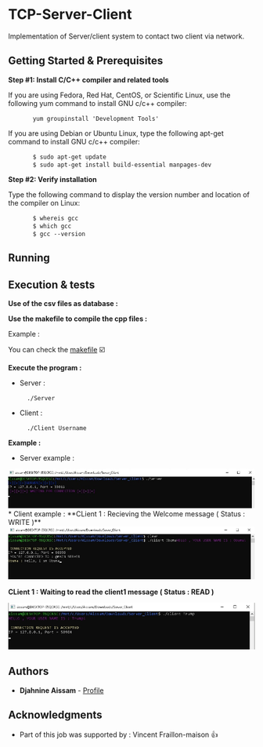 # TCP-Server-Client

Implementation of Server/client system to contact two client via network. 

## Getting Started & Prerequisites 

**Step #1: Install C/C++ compiler and related tools**

If you are using Fedora, Red Hat, CentOS, or Scientific Linux, use the following yum command to install GNU c/c++ compiler:

           yum groupinstall 'Development Tools'
           
If you are using Debian or Ubuntu Linux, type the following apt-get command to install GNU c/c++ compiler:

           $ sudo apt-get update
           $ sudo apt-get install build-essential manpages-dev

**Step #2: Verify installation**

Type the following command to display the version number and location of the compiler on Linux:

           $ whereis gcc
           $ which gcc
           $ gcc --version
           
## Running 



## Execution & tests

**Use of the csv files as database :**

**Use the makefile to compile the cpp files :**

Example :

You can check the [makefile]()  :ballot_box_with_check:

**Execute the program :**
* Server :

        ./Server 
   
* Client :

        ./Client Username
        
**Example :** 

* Server example :
<img src="https://github.com/AissamDjahnine/TCP-Server-Client/blob/master/files./server.jpg" >         
* Client  example :
**CLient 1 : Recieving the Welcome message ( Status : WRITE )**

<img src="https://github.com/AissamDjahnine/TCP-Server-Client/blob/master/files./client1.jpg" > 

**CLient 1 : Waiting to read the client1 message ( Status : READ )**

<img src="https://github.com/AissamDjahnine/TCP-Server-Client/blob/master/files./client2.jpg" > 
        
## Authors

* **Djahnine Aissam**  - [Profile](https://github.com/AissamDjahnine)

## Acknowledgments

* Part of this job was supported by : Vincent Fraillon-maison  :thumbsup:


